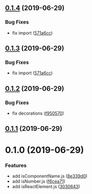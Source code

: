 ## [0.1.4](https://github.com/hrdtbs/filterjs/compare/v0.1.2...v0.1.4) (2019-06-29)


### Bug Fixes

* fix import ([571a6cc](https://github.com/hrdtbs/filterjs/commit/571a6cc))



## [0.1.3](https://github.com/hrdtbs/filterjs/compare/v0.1.2...v0.1.3) (2019-06-29)


### Bug Fixes

* fix import ([571a6cc](https://github.com/hrdtbs/filterjs/commit/571a6cc))



## [0.1.2](https://github.com/hrdtbs/filterjs/compare/v0.1.1...v0.1.2) (2019-06-29)


### Bug Fixes

* fix decorations ([f950570](https://github.com/hrdtbs/filterjs/commit/f950570))



## [0.1.1](https://github.com/hrdtbs/filterjs/compare/v0.1.0...v0.1.1) (2019-06-29)



# 0.1.0 (2019-06-29)


### Features

* add isComponentName.js ([8e339d0](https://github.com/hrdtbs/filterjs/commit/8e339d0))
* add isNumber.js ([f6cea71](https://github.com/hrdtbs/filterjs/commit/f6cea71))
* add isReactElement.js ([3030643](https://github.com/hrdtbs/filterjs/commit/3030643))



